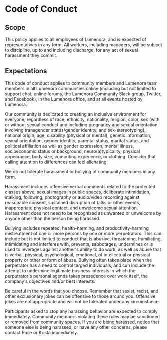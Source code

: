 # Code of Conduct


## Scope

This policy applies to all employees of Lumenora, and is expected of representatives in any form. All workers, including managers, will be subject to discipline, up to and including discharge, for any act of sexual harassment they commit.

## Expectations 

This code of conduct applies to community members and Lumenora team members in all Lumenora communities online (including but not limited to support chat, online forums, the Lumenora Community Slack group, Twitter, and Facebook), in the Lumenora office, and at all events hosted by Lumenora.

Our community is dedicated to creating an inclusive environment for everyone, regardless of race, ethnicity, nationality, religion, color, sex (with or without sexual conduct and including pregnancy and sexual orientation involving transgender status/gender identity, and sex-stereotyping), national origin, age, disability (physical or mental), genetic information, sexual orientation, gender identity, parental status, marital status, and political affiliation as well as gender expression, mental illness, socioeconomic status or background, neuro(a)typicality, physical appearance, body size, computing experience, or clothing. Consider that calling attention to differences can feel alienating.

We do not tolerate harassment or bullying of community members in any form. 

Harassment includes offensive verbal comments related to the protected classes above, sexual images in public spaces, deliberate intimidation, stalking, following, photography or audio/video recording against reasonable consent, sustained disruption of talks or other events, inappropriate physical contact, and unwelcome sexual attention. Harassment does not need to be recognized as unwanted or unwelcome by anyone other than the person being harassed.  

Bullying includes repeated, health-harming, and productivity-harming mistreatment of one or more persons by one or more perpetrators. This can include but is not limited to conduct that is abusive, threatening, humiliating, intimidating and interferes with, prevents, sabbotages, undermines or is used to leverages against another's ability to do work, as well as abuse that is verbal, physical, psychological, emotional, of intellectual or physical property or other or form of abuse. Bullying often takes place when the perpetrator has a need to control targed individuals, and can include the attempt to undermine legitimate business interests in which the perputrator's personal agenda takes presedence over work itself, the company's objectives and/or best interests. 

Be careful in the words that you choose. Remember that sexist, racist, and other exclusionary jokes can be offensive to those around you. Offensive jokes are not appropriate and will not be tolerated under any circumstance.

Participants asked to stop any harassing behavior are expected to comply immediately. Community members violating these rules may be sanctioned or removed from community spaces. If you are being harassed, notice that someone else is being harassed, or have any other concerns, please contact Rose or Krista immediately.
